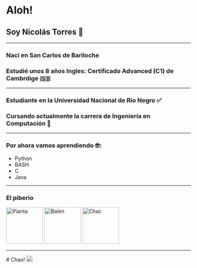 # Aloh!
## Soy Nicolás Torres 🤠
---
### Nací en San Carlos de Bariloche
### Estudié unos 8 años Ingles: Certificado Advanced (C1) de Cambrdige 🇬🇧
---
### Estudiante en la Universidad Nacional de Rio Negro ✅
### Cursando actualmente la carrera de Ingeniería en Computación 🤩
---
### Por ahora vamos aprendiendo 🤓:
- Python
- BASH
- C
- Java
---
### El piberio
<div>
  <a href="https://github.com/ValenPianta">
    <img src="https://avatars.githubusercontent.com/u/71991509?v=4" alt="Pianta" width="100" height="100"></a>
  <a href="https://github.com/Chabok52">
    <img src="https://avatars.githubusercontent.com/u/86004462?v=4" alt="Balen" width="100" height="100"></a>
  <a href="https://github.com/santichac">
    <img src="https://avatars.githubusercontent.com/u/103904254?v=4" alt="Chac" width="100" height="100"></a>
</div>
  <hr>
# Chao!
  <img src="https://bit.ly/icom-badge">

